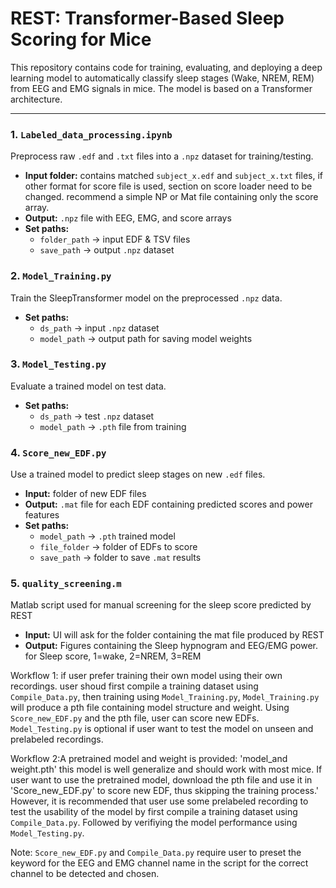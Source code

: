 # REST: Transformer-Based Sleep Scoring for Mice

This repository contains code for training, evaluating, and deploying a deep learning model to automatically classify sleep stages (Wake, NREM, REM) from EEG and EMG signals in mice. The model is based on a Transformer architecture.

---

### 1. **`Labeled_data_processing.ipynb`**
Preprocess raw `.edf` and `.txt` files into a `.npz` dataset for training/testing.
- **Input folder:** contains matched `subject_x.edf` and `subject_x.txt` files, if other format for score file is used, section on score loader need to be changed. recommend a simple NP or Mat file containing only the score array.
- **Output:** `.npz` file with EEG, EMG, and score arrays
- **Set paths:**
  - `folder_path` → input EDF & TSV files
  - `save_path` → output `.npz` dataset

### 2. **`Model_Training.py`**
Train the SleepTransformer model on the preprocessed `.npz` data.
- **Set paths:**
  - `ds_path` → input `.npz` dataset
  - `model_path` → output path for saving model weights

### 3. **`Model_Testing.py`**
Evaluate a trained model on test data.
- **Set paths:**
  - `ds_path` → test `.npz` dataset
  - `model_path` → `.pth` file from training

### 4. **`Score_new_EDF.py`**
Use a trained model to predict sleep stages on new `.edf` files.
- **Input:** folder of new EDF files
- **Output:** `.mat` file for each EDF containing predicted scores and power features
- **Set paths:**
  - `model_path` → `.pth` trained model
  - `file_folder` → folder of EDFs to score
  - `save_path` → folder to save `.mat` results

### 5. **`quality_screening.m`**
Matlab script used for manual screening for the sleep score predicted by REST
- **Input:** UI will ask for the folder containing the mat file produced by REST
- **Output:** Figures containing the Sleep hypnogram and EEG/EMG power. for Sleep score, 1=wake, 2=NREM, 3=REM

Workflow 1: if user prefer training their own model using their own recordings. user shoud first compile a training dataset using `Compile_Data.py`, then training using `Model_Training.py`, `Model_Training.py` will produce a pth file containing model structure and weight. Using `Score_new_EDF.py` and the pth file, user can score new EDFs. `Model_Testing.py` is optional if user want to test the model on unseen and prelabeled recordings.

Workflow 2:A pretrained model and weight is provided: 'model_and weight.pth' this model is well generalize and should work with most mice. If user want to use the pretrained model, download the pth file and use it in 'Score_new_EDF.py' to score new EDF, thus skipping the training process.' However, it is recommended that user use some prelabeled recording to test the usability of the model by first compile a training dataset using `Compile_Data.py`. Followed by  verifiying the model performance using `Model_Testing.py`.

Note: `Score_new_EDF.py` and `Compile_Data.py` require user to preset the keyword for the EEG and EMG channel name in the script for the correct channel to be detected and chosen.
